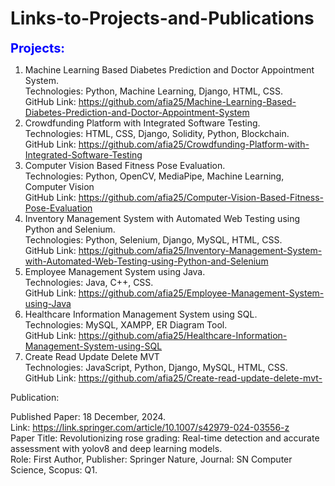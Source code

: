 # Links-to-Projects-and-Publications

<span style="color:blue; font-size:20px;"><b> Projects: </b></span>

1. Machine Learning Based Diabetes Prediction and Doctor Appointment System.<br>
Technologies: Python, Machine Learning, Django, HTML, CSS.<br>
GitHub Link: https://github.com/afia25/Machine-Learning-Based-Diabetes-Prediction-and-Doctor-Appointment-System <br>
2. Crowdfunding Platform with Integrated Software Testing. <br>
Technologies: HTML, CSS, Django, Solidity, Python, Blockchain.<br>
GitHub Link: https://github.com/afia25/Crowdfunding-Platform-with-Integrated-Software-Testing <br>
3. Computer Vision Based Fitness Pose Evaluation. <br>
Technologies: Python, OpenCV, MediaPipe, Machine Learning, Computer Vision <br>
GitHub Link: https://github.com/afia25/Computer-Vision-Based-Fitness-Pose-Evaluation <br>
4. Inventory Management System with Automated Web Testing using Python and Selenium.<br>
Technologies: Python, Selenium, Django, MySQL, HTML, CSS.<br>
GitHub Link: https://github.com/afia25/Inventory-Management-System-with-Automated-Web-Testing-using-Python-and-Selenium <br>
5. Employee Management System using Java.<br>
Technologies: Java, C++, CSS.<br>
GitHub Link: https://github.com/afia25/Employee-Management-System-using-Java  <br>
6. Healthcare Information Management System using SQL. <br>
Technologies: MySQL, XAMPP, ER Diagram Tool.<br>
GitHub Link: https://github.com/afia25/Healthcare-Information-Management-System-using-SQL  <br>
7. Create Read Update Delete MVT <br>
Technologies: JavaScript, Python, Django, MySQL, HTML, CSS. <br>
GitHub Link: https://github.com/afia25/Create-read-update-delete-mvt-  <br>

Publication:

Published Paper: 18 December, 2024. <br>
Link: https://link.springer.com/article/10.1007/s42979-024-03556-z  <br>
Paper Title: Revolutionizing rose grading: Real-time detection and accurate assessment with yolov8 and deep learning models. <br>
Role: First Author, Publisher: Springer Nature, Journal: SN Computer Science, Scopus: Q1. <br>


